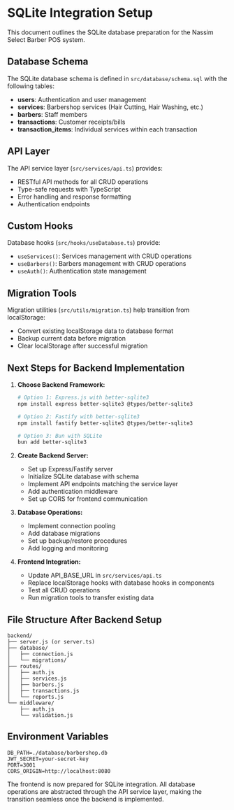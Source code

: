 
# SQLite Integration Setup

This document outlines the SQLite database preparation for the Nassim Select Barber POS system.

## Database Schema

The SQLite database schema is defined in `src/database/schema.sql` with the following tables:

- **users**: Authentication and user management
- **services**: Barbershop services (Hair Cutting, Hair Washing, etc.)
- **barbers**: Staff members
- **transactions**: Customer receipts/bills
- **transaction_items**: Individual services within each transaction

## API Layer

The API service layer (`src/services/api.ts`) provides:
- RESTful API methods for all CRUD operations
- Type-safe requests with TypeScript
- Error handling and response formatting
- Authentication endpoints

## Custom Hooks

Database hooks (`src/hooks/useDatabase.ts`) provide:
- `useServices()`: Services management with CRUD operations
- `useBarbers()`: Barbers management with CRUD operations  
- `useAuth()`: Authentication state management

## Migration Tools

Migration utilities (`src/utils/migration.ts`) help transition from localStorage:
- Convert existing localStorage data to database format
- Backup current data before migration
- Clear localStorage after successful migration

## Next Steps for Backend Implementation

1. **Choose Backend Framework:**
   ```bash
   # Option 1: Express.js with better-sqlite3
   npm install express better-sqlite3 @types/better-sqlite3
   
   # Option 2: Fastify with better-sqlite3
   npm install fastify better-sqlite3 @types/better-sqlite3
   
   # Option 3: Bun with SQLite
   bun add better-sqlite3
   ```

2. **Create Backend Server:**
   - Set up Express/Fastify server
   - Initialize SQLite database with schema
   - Implement API endpoints matching the service layer
   - Add authentication middleware
   - Set up CORS for frontend communication

3. **Database Operations:**
   - Implement connection pooling
   - Add database migrations
   - Set up backup/restore procedures
   - Add logging and monitoring

4. **Frontend Integration:**
   - Update API_BASE_URL in `src/services/api.ts`
   - Replace localStorage hooks with database hooks in components
   - Test all CRUD operations
   - Run migration tools to transfer existing data

## File Structure After Backend Setup

```
backend/
├── server.js (or server.ts)
├── database/
│   ├── connection.js
│   └── migrations/
├── routes/
│   ├── auth.js
│   ├── services.js
│   ├── barbers.js
│   ├── transactions.js
│   └── reports.js
└── middleware/
    ├── auth.js
    └── validation.js
```

## Environment Variables

```env
DB_PATH=./database/barbershop.db
JWT_SECRET=your-secret-key
PORT=3001
CORS_ORIGIN=http://localhost:8080
```

The frontend is now prepared for SQLite integration. All database operations are abstracted through the API service layer, making the transition seamless once the backend is implemented.
